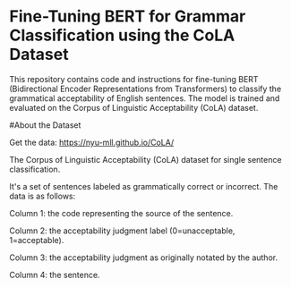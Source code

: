 # Fine-Tuning BERT for Grammar Classification using the CoLA Dataset
This repository contains code and instructions for fine-tuning BERT (Bidirectional Encoder Representations from Transformers) to classify the grammatical acceptability of English sentences. The model is trained and evaluated on the Corpus of Linguistic Acceptability (CoLA) dataset.

#About the Dataset

Get the data: https://nyu-mll.github.io/CoLA/

The Corpus of Linguistic Acceptability (CoLA) dataset for single sentence classification.

It's a set of sentences labeled as grammatically correct or incorrect. The data is as follows:

Column 1: the code representing the source of the sentence.

Column 2: the acceptability judgment label (0=unacceptable, 1=acceptable).

Column 3: the acceptability judgment as originally notated by the author.

Column 4: the sentence.
